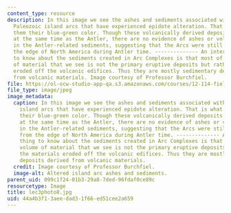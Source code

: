 ```yaml
---
content_type: resource
description: In this image we see the ashes and sediments associated with the late
  Paleozoic island arcs that have experienced epidote alteration. That is what gives
  them their blue-green color. Though these volcanically derived deposits were created
  at the same time as the Antler, there are no evidence of ashes or volcanic fragments
  in the Antler-related sediments, suggesting that the Arcs were still far away from
  the edge of North America during Antler time. -------------- An interesting thing
  to know about the sediments created in Arc Complexes is that most of the volume
  of material that we see is not the primary eruptive deposits but rather the materials
  eroded off the volcanic edifices. Thus they are mostly sedimentary deposits derived
  from volcanic materials. Image courtesy of Professor Burchfiel.
file: https://ol-ocw-studio-app-qa.s3.amazonaws.com/courses/12-114-field-geology-i-fall-2005/44a4b3f13aeedad31f66ed51cee2a659_lec3photo8.jpg
file_type: image/jpeg
image_metadata:
  caption: In this image we see the ashes and sediments associated with the late Paleozoic
    island arcs that have experienced epidote alteration. That is what gives them
    their blue-green color. Though these volcanically derived deposits were created
    at the same time as the Antler, there are no evidence of ashes or volcanic fragments
    in the Antler-related sediments, suggesting that the Arcs were still far away
    from the edge of North America during Antler time. -------------- An interesting
    thing to know about the sediments created in Arc Complexes is that most of the
    volume of material that we see is not the primary eruptive deposits but rather
    the materials eroded off the volcanic edifices. Thus they are mostly sedimentary
    deposits derived from volcanic materials.
  credit: Image courtesy of Professor Burchfiel.
  image-alt: Altered island arc ashes and sediments.
parent_uid: 099c1f24-01b3-29a8-7ded-96fdaf0ce89c
resourcetype: Image
title: lec3photo8.jpg
uid: 44a4b3f1-3aee-dad3-1f66-ed51cee2a659
---
```

